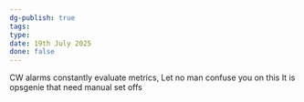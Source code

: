 ```yaml
---
dg-publish: true
tags: 
type: 
date: 19th July 2025
done: false
---
```

CW alarms constantly evaluate metrics, Let no man confuse you on this
It is opsgenie that need manual set offs
